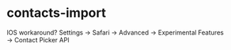 # contacts-import

IOS workaround?
Settings → Safari → Advanced → Experimental Features → Contact Picker API
